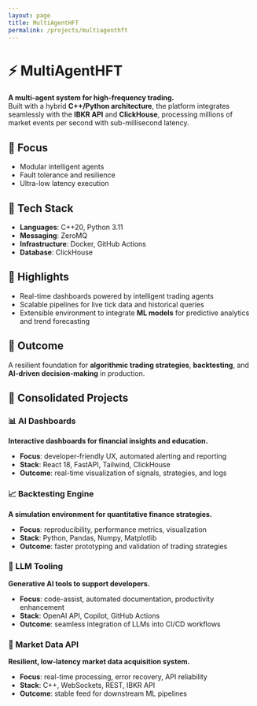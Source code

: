 ```yaml
---
layout: page
title: MultiAgentHFT
permalink: /projects/multiagenthft
---
```


# ⚡ MultiAgentHFT

**A multi-agent system for high-frequency trading.**  
Built with a hybrid **C++/Python architecture**, the platform integrates seamlessly with the **IBKR API** and **ClickHouse**, processing millions of market events per second with sub-millisecond latency.  

## 🔹 Focus
- Modular intelligent agents  
- Fault tolerance and resilience  
- Ultra-low latency execution  

## 🔹 Tech Stack
- **Languages**: C++20, Python 3.11  
- **Messaging**: ZeroMQ  
- **Infrastructure**: Docker, GitHub Actions  
- **Database**: ClickHouse  

## 🔹 Highlights
- Real-time dashboards powered by intelligent trading agents  
- Scalable pipelines for live tick data and historical queries  
- Extensible environment to integrate **ML models** for predictive analytics and trend forecasting  

## 🔹 Outcome
A resilient foundation for **algorithmic trading strategies**, **backtesting**, and **AI-driven decision-making** in production.

## 🔹 Consolidated Projects

### 📊 AI Dashboards

**Interactive dashboards for financial insights and education.**

- **Focus**: developer-friendly UX, automated alerting and reporting  
- **Stack**: React 18, FastAPI, Tailwind, ClickHouse  
- **Outcome**: real-time visualization of signals, strategies, and logs

### 📈 Backtesting Engine

**A simulation environment for quantitative finance strategies.**

- **Focus**: reproducibility, performance metrics, visualization  
- **Stack**: Python, Pandas, Numpy, Matplotlib  
- **Outcome**: faster prototyping and validation of trading strategies

### 🤖 LLM Tooling

**Generative AI tools to support developers.**

- **Focus**: code-assist, automated documentation, productivity enhancement  
- **Stack**: OpenAI API, Copilot, GitHub Actions  
- **Outcome**: seamless integration of LLMs into CI/CD workflows

### 📡 Market Data API

**Resilient, low-latency market data acquisition system.**

- **Focus**: real-time processing, error recovery, API reliability  
- **Stack**: C++, WebSockets, REST, IBKR API  
- **Outcome**: stable feed for downstream ML pipelines
